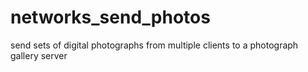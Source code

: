 # networks_send_photos
 send sets of digital photographs from multiple clients to a photograph gallery server
